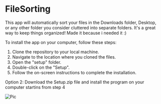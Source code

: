 # FileSorting

This app will automatically sort your files in the Downloads folder, Desktop, or any other folder you consider cluttered into separate folders. It's a great way to keep things organized! Made it because i needed it :)

To install the app on your computer, follow these steps:

1. Clone the repository to your local machine.
2. Navigate to the location where you cloned the files.
3. Open the "setup" folder.
4. Double-click on the "Setup".
5. Follow the on-screen instructions to complete the installation.

Option 2: Download the Setup.zip file and install the program on your computer startins from step 4

![Pic](https://github.com/Samer-Ismael/FileSorting/blob/main/FileSorting/Sk%C3%A4rmbild%202023-07-02%20181459.png)
